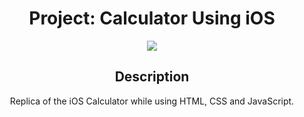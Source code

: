 <div align=center>
  <h1>Project: Calculator Using iOS</h1>
  <a href="https://skillicons.dev">
    <img src="https://skillicons.dev/icons?i=html,css,js" />
  </a>
  <h2>Description</h2>
  <p>Replica of the iOS Calculator while using HTML, CSS and JavaScript.</p>
</div>

 

